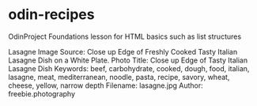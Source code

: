 # odin-recipes
OdinProject Foundations lesson for HTML basics such as list structures

Lasagne Image Source:
Close up Edge of Freshly Cooked Tasty Italian Lasagne Dish on a White Plate.
Photo Title: Close up Edge of Tasty Italian Lasagne Dish
Keywords: beef, carbohydrate, cooked, dough, food, italian, lasagne, meat, mediterranean, noodle, pasta, recipe, savory, wheat, cheese, yellow, narrow depth
Filename: lasagne.jpg
Author: freebie.photography
